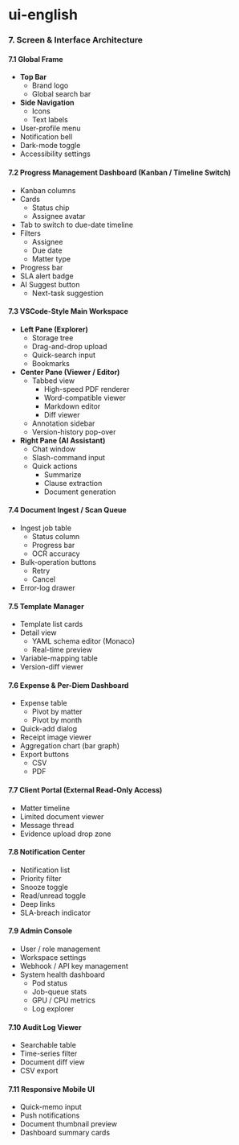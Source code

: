 # ui-english

### 7. Screen & Interface Architecture

#### 7.1 Global Frame

* **Top Bar**
    * Brand logo
    * Global search bar
* **Side Navigation**
    * Icons
    * Text labels
* User-profile menu
* Notification bell
* Dark-mode toggle
* Accessibility settings

#### 7.2 Progress Management Dashboard (Kanban / Timeline Switch)

* Kanban columns
* Cards
    * Status chip
    * Assignee avatar
* Tab to switch to due-date timeline
* Filters
    * Assignee
    * Due date
    * Matter type
* Progress bar
* SLA alert badge
* AI Suggest button
    * Next-task suggestion

#### 7.3 VSCode-Style Main Workspace

* **Left Pane (Explorer)**
    * Storage tree
    * Drag-and-drop upload
    * Quick-search input
    * Bookmarks
* **Center Pane (Viewer / Editor)**
    * Tabbed view
        * High-speed PDF renderer
        * Word-compatible viewer
        * Markdown editor
        * Diff viewer
    * Annotation sidebar
    * Version-history pop-over
* **Right Pane (AI Assistant)**
    * Chat window
    * Slash-command input
    * Quick actions
        * Summarize
        * Clause extraction
        * Document generation

#### 7.4 Document Ingest / Scan Queue

* Ingest job table
    * Status column
    * Progress bar
    * OCR accuracy
* Bulk-operation buttons
    * Retry
    * Cancel
* Error-log drawer

#### 7.5 Template Manager

* Template list cards
* Detail view
    * YAML schema editor (Monaco)
    * Real-time preview
* Variable-mapping table
* Version-diff viewer

#### 7.6 Expense & Per-Diem Dashboard

* Expense table
    * Pivot by matter
    * Pivot by month
* Quick-add dialog
* Receipt image viewer
* Aggregation chart (bar graph)
* Export buttons
    * CSV
    * PDF

#### 7.7 Client Portal (External Read-Only Access)

* Matter timeline
* Limited document viewer
* Message thread
* Evidence upload drop zone

#### 7.8 Notification Center

* Notification list
* Priority filter
* Snooze toggle
* Read/unread toggle
* Deep links
* SLA-breach indicator

#### 7.9 Admin Console

* User / role management
* Workspace settings
* Webhook / API key management
* System health dashboard
    * Pod status
    * Job-queue stats
    * GPU / CPU metrics
    * Log explorer

#### 7.10 Audit Log Viewer

* Searchable table
* Time-series filter
* Document diff view
* CSV export

#### 7.11 Responsive Mobile UI

* Quick-memo input
* Push notifications
* Document thumbnail preview
* Dashboard summary cards
